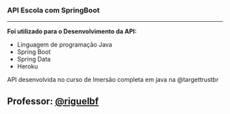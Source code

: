### API Escola com SpringBoot

------------

**Foi utilizado para o Desenvolvimento da API:**
- Linguagem de programação Java
- Spring Boot
- Spring Data
- Heroku 

API desenvolvida no curso de Imersão completa em java na @targettrustbr

## **Professor:** [@riguelbf](https://github.com/riguelbf "@riguelbf")
